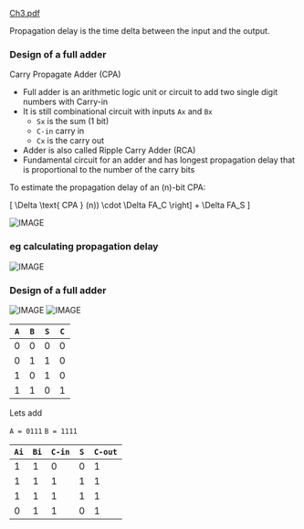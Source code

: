 [Ch3.pdf](/notes/6493206CB0D4B232CF1B685807265113.pdf)

Propagation delay is the time delta between the input and the output.

### Design of a full adder

Carry Propagate Adder (CPA)

- Full adder is an arithmetic logic unit or circuit to add two single digit numbers with Carry-in
- It is still combinational circuit with inputs `Ax` and `Bx`
  - `Sx` is the sum (1 bit)
  - `C-in` carry in
  - `Cx` is the carry out
- Adder is also called Ripple Carry Adder (RCA)
- Fundamental circuit for an adder and has longest propagation delay that is proportional to the number of the carry bits

To estimate the propagation delay of an \(n\)-bit CPA:

\[
\Delta \text{ CPA } (n)) \cdot \Delta FA_C \right] + \Delta FA_S
\]
 
![IMAGE](/notes/27ADF1DD91F509A9E688CD64801EDBB6.jpg)

### eg calculating propagation delay

![IMAGE](/notes/4D3B4DDD09ACC99E557BFC415F3FEC20.jpg)

### Design of a full adder

![IMAGE](/notes/F42E8870DBFABF727E4B9FEB189B242F.jpg)
![IMAGE](/notes/8B9C4C87B63B947826A5CB482C0BBCC8.jpg)

`A` | `B` | `S` | `C`
--- | --- | --- | ---
0 | 0 | 0 | 0
0 | 1 | 1 | 0
1 | 0 | 1 | 0
1 | 1 | 0 | 1

Lets add 

`A = 0111`
`B = 1111`

`Ai` | `Bi` | `C-in` | `S` | `C-out`
--- | --- | --- | --- | ---
1 | 1 | 0 | 0 | 1
1 | 1 | 1 | 1 | 1
1 | 1 | 1 | 1 | 1
0 | 1 | 1 | 0 | 1
